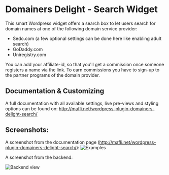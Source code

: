 # Domainers Delight - Search Widget
This smart Wordpress widget offers a search box to let users search for domain names at one of the following domain service provider:
* Sedo.com (a few optional settings can be done here like enabling adult search)
* GoDaddy.com
* Uniregistry.com

You can add your affiliate-id, so that you'll get a commission once someone registers a name via the link. To earn commissions
you have to sign-up to the partner programs of the domain provider.

## Documentation & Customizing
A full documentation with all available settings, live pre-views and styling options can be found on: http://mafli.net/wordpress-plugin-domainers-delight-search/

## Screenshots:
A screenshot from the documentation page (http://mafli.net/wordpress-plugin-domainers-delight-search/):
![Examples](https://user-images.githubusercontent.com/35771024/35507050-c4c40df8-04eb-11e8-9768-32f517b26293.JPG)

A screenshot from the backend:

![Backend view](https://user-images.githubusercontent.com/35771024/35507075-d4dba3b8-04eb-11e8-8abe-ba7910c95f33.JPG)

